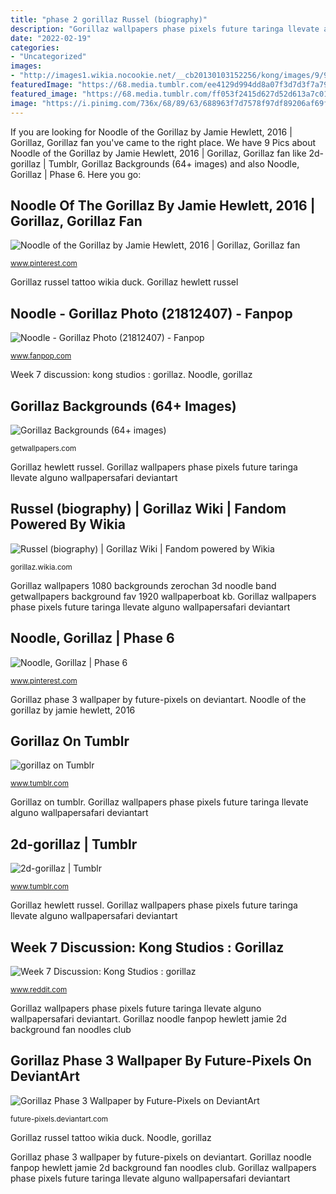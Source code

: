 ```yaml
---
title: "phase 2 gorillaz Russel (biography)"
description: "Gorillaz wallpapers phase pixels future taringa llevate alguno wallpapersafari deviantart"
date: "2022-02-19"
categories:
- "Uncategorized"
images:
- "http://images1.wikia.nocookie.net/__cb20130103152256/kong/images/9/9c/Msg-118611069631.jpg"
featuredImage: "https://68.media.tumblr.com/ee4129d994dd8a07f3d7d3f7a7956583/tumblr_ofkuzuswAW1vz4z0qo1_500.gif"
featured_image: "https://68.media.tumblr.com/ff053f2415d627d52d613a7c01943fd0/tumblr_otliksBCvf1vh65wyo3_500.png"
image: "https://i.pinimg.com/736x/68/89/63/688963f7d7578f97df89206af69f16a8.jpg"
---
```


If you are looking for Noodle of the Gorillaz by Jamie Hewlett, 2016 | Gorillaz, Gorillaz fan you've came to the right place. We have 9 Pics about Noodle of the Gorillaz by Jamie Hewlett, 2016 | Gorillaz, Gorillaz fan like 2d-gorillaz | Tumblr, Gorillaz Backgrounds (64+ images) and also Noodle, Gorillaz | Phase 6. Here you go:

## Noodle Of The Gorillaz By Jamie Hewlett, 2016 | Gorillaz, Gorillaz Fan

![Noodle of the Gorillaz by Jamie Hewlett, 2016 | Gorillaz, Gorillaz fan](https://i.pinimg.com/736x/30/c9/84/30c9842a1c8f5bd2a05a839729b99160--gorillaz-noodle-gorillaz-art.jpg "Gorillaz backgrounds (64+ images)")

<small>www.pinterest.com</small>

Gorillaz russel tattoo wikia duck. Gorillaz hewlett russel

## Noodle - Gorillaz Photo (21812407) - Fanpop

![Noodle - Gorillaz Photo (21812407) - Fanpop](http://images4.fanpop.com/image/photos/21800000/Noodle-gorillaz-21812407-510-750.jpg "Noodle, gorillaz")

<small>www.fanpop.com</small>

Week 7 discussion: kong studios : gorillaz. Noodle, gorillaz

## Gorillaz Backgrounds (64+ Images)

![Gorillaz Backgrounds (64+ images)](http://getwallpapers.com/wallpaper/full/7/d/2/1048576-large-gorillaz-backgrounds-1920x1080-for-hd.jpg "Gorillaz russel tattoo wikia duck")

<small>getwallpapers.com</small>

Gorillaz hewlett russel. Gorillaz wallpapers phase pixels future taringa llevate alguno wallpapersafari deviantart

## Russel (biography) | Gorillaz Wiki | Fandom Powered By Wikia

![Russel (biography) | Gorillaz Wiki | Fandom powered by Wikia](http://vignette2.wikia.nocookie.net/kong/images/4/41/Russduck9rw.jpg/revision/latest?cb=20060826181721 "Gorillaz on tumblr")

<small>gorillaz.wikia.com</small>

Gorillaz wallpapers 1080 backgrounds zerochan 3d noodle band getwallpapers background fav 1920 wallpaperboat kb. Gorillaz wallpapers phase pixels future taringa llevate alguno wallpapersafari deviantart

## Noodle, Gorillaz | Phase 6

![Noodle, Gorillaz | Phase 6](https://i.pinimg.com/736x/68/89/63/688963f7d7578f97df89206af69f16a8.jpg "Gorillaz noodle fanpop hewlett jamie 2d background fan noodles club")

<small>www.pinterest.com</small>

Gorillaz phase 3 wallpaper by future-pixels on deviantart. Noodle of the gorillaz by jamie hewlett, 2016

## Gorillaz On Tumblr

![gorillaz on Tumblr](https://68.media.tumblr.com/ee4129d994dd8a07f3d7d3f7a7956583/tumblr_ofkuzuswAW1vz4z0qo1_500.gif "Gorillaz backgrounds (64+ images)")

<small>www.tumblr.com</small>

Gorillaz on tumblr. Gorillaz wallpapers phase pixels future taringa llevate alguno wallpapersafari deviantart

## 2d-gorillaz | Tumblr

![2d-gorillaz | Tumblr](https://68.media.tumblr.com/ff053f2415d627d52d613a7c01943fd0/tumblr_otliksBCvf1vh65wyo3_500.png "Gorillaz hewlett russel")

<small>www.tumblr.com</small>

Gorillaz hewlett russel. Gorillaz wallpapers phase pixels future taringa llevate alguno wallpapersafari deviantart

## Week 7 Discussion: Kong Studios : Gorillaz

![Week 7 Discussion: Kong Studios : gorillaz](http://images1.wikia.nocookie.net/__cb20130103152256/kong/images/9/9c/Msg-118611069631.jpg "Gorillaz wallpapers 1080 backgrounds zerochan 3d noodle band getwallpapers background fav 1920 wallpaperboat kb")

<small>www.reddit.com</small>

Gorillaz wallpapers phase pixels future taringa llevate alguno wallpapersafari deviantart. Gorillaz noodle fanpop hewlett jamie 2d background fan noodles club

## Gorillaz Phase 3 Wallpaper By Future-Pixels On DeviantArt

![Gorillaz Phase 3 Wallpaper by Future-Pixels on DeviantArt](https://img00.deviantart.net/ea8e/i/2010/077/f/b/gorillaz_phase_3_wallpaper_by_future_pixels.jpg "Gorillaz wallpapers 1080 backgrounds zerochan 3d noodle band getwallpapers background fav 1920 wallpaperboat kb")

<small>future-pixels.deviantart.com</small>

Gorillaz russel tattoo wikia duck. Noodle, gorillaz

Gorillaz phase 3 wallpaper by future-pixels on deviantart. Gorillaz noodle fanpop hewlett jamie 2d background fan noodles club. Gorillaz wallpapers phase pixels future taringa llevate alguno wallpapersafari deviantart
